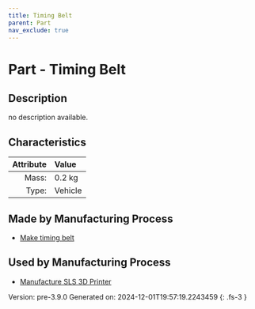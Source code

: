 ```yaml
---
title: Timing Belt
parent: Part
nav_exclude: true
---
```

# Part - Timing Belt

## Description
no description available.

## Characteristics

| Attribute      | Value |
|--------:|:------|
|Mass:|0.2 kg|
|Type:|Vehicle|

## Made by Manufacturing Process

- [Make timing belt](../process/make-timing-belt.html)

## Used by Manufacturing Process

- [Manufacture SLS 3D Printer](../process/manufacture-sls-3d-printer.html)


Version: pre-3.9.0 Generated on: 2024-12-01T19:57:19.2243459
{: .fs-3 }

